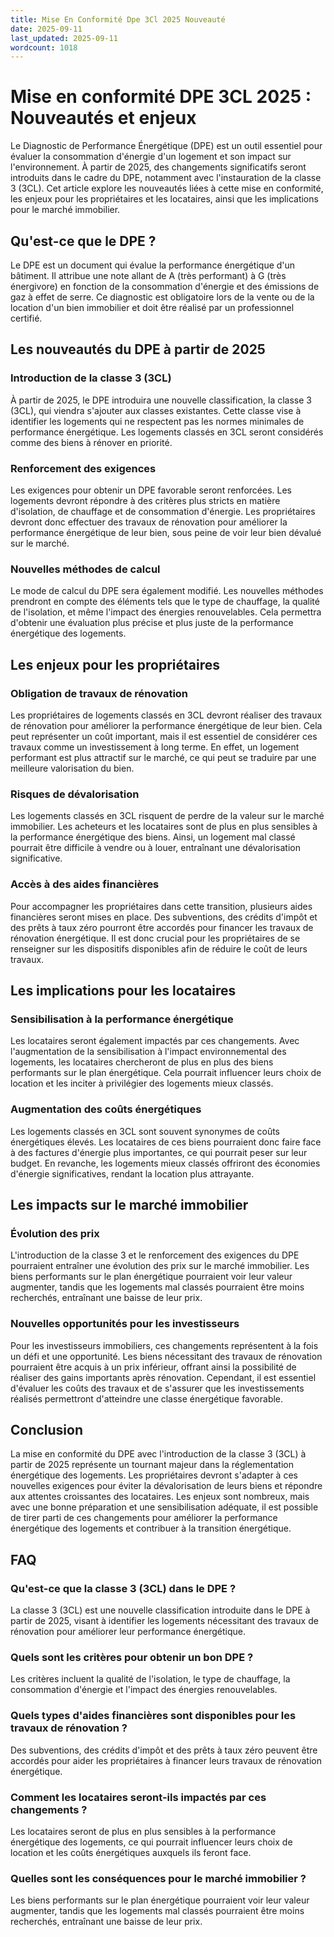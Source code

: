```yaml
---
title: Mise En Conformité Dpe 3Cl 2025 Nouveauté
date: 2025-09-11
last_updated: 2025-09-11
wordcount: 1018
---
```


# Mise en conformité DPE 3CL 2025 : Nouveautés et enjeux

Le Diagnostic de Performance Énergétique (DPE) est un outil essentiel pour évaluer la consommation d'énergie d'un logement et son impact sur l'environnement. À partir de 2025, des changements significatifs seront introduits dans le cadre du DPE, notamment avec l'instauration de la classe 3 (3CL). Cet article explore les nouveautés liées à cette mise en conformité, les enjeux pour les propriétaires et les locataires, ainsi que les implications pour le marché immobilier.

## Qu'est-ce que le DPE ?

Le DPE est un document qui évalue la performance énergétique d'un bâtiment. Il attribue une note allant de A (très performant) à G (très énergivore) en fonction de la consommation d'énergie et des émissions de gaz à effet de serre. Ce diagnostic est obligatoire lors de la vente ou de la location d'un bien immobilier et doit être réalisé par un professionnel certifié.

## Les nouveautés du DPE à partir de 2025

### Introduction de la classe 3 (3CL)

À partir de 2025, le DPE introduira une nouvelle classification, la classe 3 (3CL), qui viendra s'ajouter aux classes existantes. Cette classe vise à identifier les logements qui ne respectent pas les normes minimales de performance énergétique. Les logements classés en 3CL seront considérés comme des biens à rénover en priorité.

### Renforcement des exigences

Les exigences pour obtenir un DPE favorable seront renforcées. Les logements devront répondre à des critères plus stricts en matière d'isolation, de chauffage et de consommation d'énergie. Les propriétaires devront donc effectuer des travaux de rénovation pour améliorer la performance énergétique de leur bien, sous peine de voir leur bien dévalué sur le marché.

### Nouvelles méthodes de calcul

Le mode de calcul du DPE sera également modifié. Les nouvelles méthodes prendront en compte des éléments tels que le type de chauffage, la qualité de l'isolation, et même l'impact des énergies renouvelables. Cela permettra d'obtenir une évaluation plus précise et plus juste de la performance énergétique des logements.

## Les enjeux pour les propriétaires

### Obligation de travaux de rénovation

Les propriétaires de logements classés en 3CL devront réaliser des travaux de rénovation pour améliorer la performance énergétique de leur bien. Cela peut représenter un coût important, mais il est essentiel de considérer ces travaux comme un investissement à long terme. En effet, un logement performant est plus attractif sur le marché, ce qui peut se traduire par une meilleure valorisation du bien.

### Risques de dévalorisation

Les logements classés en 3CL risquent de perdre de la valeur sur le marché immobilier. Les acheteurs et les locataires sont de plus en plus sensibles à la performance énergétique des biens. Ainsi, un logement mal classé pourrait être difficile à vendre ou à louer, entraînant une dévalorisation significative.

### Accès à des aides financières

Pour accompagner les propriétaires dans cette transition, plusieurs aides financières seront mises en place. Des subventions, des crédits d'impôt et des prêts à taux zéro pourront être accordés pour financer les travaux de rénovation énergétique. Il est donc crucial pour les propriétaires de se renseigner sur les dispositifs disponibles afin de réduire le coût de leurs travaux.

## Les implications pour les locataires

### Sensibilisation à la performance énergétique

Les locataires seront également impactés par ces changements. Avec l'augmentation de la sensibilisation à l'impact environnemental des logements, les locataires chercheront de plus en plus des biens performants sur le plan énergétique. Cela pourrait influencer leurs choix de location et les inciter à privilégier des logements mieux classés.

### Augmentation des coûts énergétiques

Les logements classés en 3CL sont souvent synonymes de coûts énergétiques élevés. Les locataires de ces biens pourraient donc faire face à des factures d'énergie plus importantes, ce qui pourrait peser sur leur budget. En revanche, les logements mieux classés offriront des économies d'énergie significatives, rendant la location plus attrayante.

## Les impacts sur le marché immobilier

### Évolution des prix

L'introduction de la classe 3 et le renforcement des exigences du DPE pourraient entraîner une évolution des prix sur le marché immobilier. Les biens performants sur le plan énergétique pourraient voir leur valeur augmenter, tandis que les logements mal classés pourraient être moins recherchés, entraînant une baisse de leur prix.

### Nouvelles opportunités pour les investisseurs

Pour les investisseurs immobiliers, ces changements représentent à la fois un défi et une opportunité. Les biens nécessitant des travaux de rénovation pourraient être acquis à un prix inférieur, offrant ainsi la possibilité de réaliser des gains importants après rénovation. Cependant, il est essentiel d'évaluer les coûts des travaux et de s'assurer que les investissements réalisés permettront d'atteindre une classe énergétique favorable.

## Conclusion

La mise en conformité du DPE avec l'introduction de la classe 3 (3CL) à partir de 2025 représente un tournant majeur dans la réglementation énergétique des logements. Les propriétaires devront s'adapter à ces nouvelles exigences pour éviter la dévalorisation de leurs biens et répondre aux attentes croissantes des locataires. Les enjeux sont nombreux, mais avec une bonne préparation et une sensibilisation adéquate, il est possible de tirer parti de ces changements pour améliorer la performance énergétique des logements et contribuer à la transition énergétique.

## FAQ

### Qu'est-ce que la classe 3 (3CL) dans le DPE ?

La classe 3 (3CL) est une nouvelle classification introduite dans le DPE à partir de 2025, visant à identifier les logements nécessitant des travaux de rénovation pour améliorer leur performance énergétique.

### Quels sont les critères pour obtenir un bon DPE ?

Les critères incluent la qualité de l'isolation, le type de chauffage, la consommation d'énergie et l'impact des énergies renouvelables.

### Quels types d'aides financières sont disponibles pour les travaux de rénovation ?

Des subventions, des crédits d'impôt et des prêts à taux zéro peuvent être accordés pour aider les propriétaires à financer leurs travaux de rénovation énergétique.

### Comment les locataires seront-ils impactés par ces changements ?

Les locataires seront de plus en plus sensibles à la performance énergétique des logements, ce qui pourrait influencer leurs choix de location et les coûts énergétiques auxquels ils feront face.

### Quelles sont les conséquences pour le marché immobilier ?

Les biens performants sur le plan énergétique pourraient voir leur valeur augmenter, tandis que les logements mal classés pourraient être moins recherchés, entraînant une baisse de leur prix.
